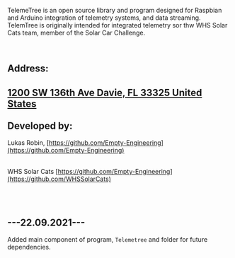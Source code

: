 TelemeTree is an open source library and program designed for Raspbian and Arduino integration of telemetry systems, and data streaming. TelemTree is originally intended for integrated telemetry sor thw WHS Solar Cats team, member of the Solar Car Challenge.

</br>

Address:
----
   [1200 SW 136th Ave
    Davie, FL 33325
    United States](https://www.google.com/maps/place/Western+High+School/@26.1048932,-80.3310237,17z/data=!4m5!3m4!1s0x88d909d1eb329e11:0xabfcc096c8471246!8m2!3d26.1048932!4d-80.328835)
 </br>
 </br>
Developed by:
----------
  Lukas Robin, [https://github.com/Empty-Engineering](https://github.com/Empty-Engineering)
 </br>
 </br>

  WHS Solar Cats [https://github.com/Empty-Engineering](https://github.com/WHSSolarCats)

 </br>
 </br>

---22.09.2021---
-----------------
Added main component of program, `Telemetree` and folder for future dependencies.

